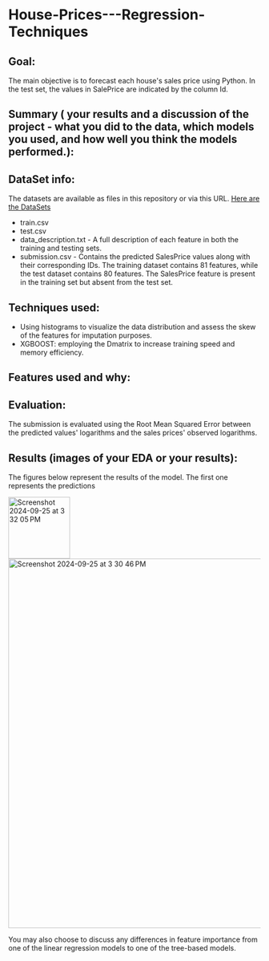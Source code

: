 # House-Prices---Regression-Techniques

## Goal:
The main objective is to forecast each house's sales price using Python. In the test set, the values in SalePrice are indicated by the column Id. 

## Summary ( your results and a discussion of the project - what you did to the data, which models you used, and how well you think the models performed.): 


## DataSet info:
The datasets are available as files in this repository or via this URL.
<a href="https://www.kaggle.com/competitions/house-prices-advanced-regression-techniques/data" target="_blank"> Here are the DataSets</a>
- train.csv
- test.csv
- data_description.txt - A full description of each feature in both the training and testing sets.
- submission.csv - Contains the predicted SalesPrice values along with their corresponding IDs.
The training dataset contains 81 features, while the test dataset contains 80 features. The SalesPrice feature is present in the training set but absent from the test set.

## Techniques used:
- Using histograms to visualize the data distribution and assess the skew of the features for imputation purposes.
- XGBOOST: employing the Dmatrix to increase training speed and memory efficiency.

## Features used and why:


## Evaluation:
The submission is evaluated using the Root Mean Squared Error between the predicted values' logarithms and the sales prices' observed logarithms.

## Results (images of your EDA or your results):
The figures below represent the results of the model. The first one represents the predictions 

<img width="123" alt="Screenshot 2024-09-25 at 3 32 05 PM" src="https://github.com/user-attachments/assets/04ee782f-b97b-4051-a3b8-08d14ce0bca8">


<img width="737" alt="Screenshot 2024-09-25 at 3 30 46 PM" src="https://github.com/user-attachments/assets/067afa08-95f1-407f-9da8-7e3166d576ad">




You may also choose to discuss any differences in feature importance from one of the linear regression models to one of the tree-based models.

